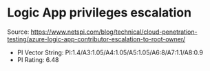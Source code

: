 # Logic App privileges escalation

Source: https://www.netspi.com/blog/technical/cloud-penetration-testing/azure-logic-app-contributor-escalation-to-root-owner/

- PI Vector String: PI:1.4/A3:1.05/A4:1.05/A5:1.05/A6:8/A7:1.1/A8:0.9
- PI Rating: 6.48

